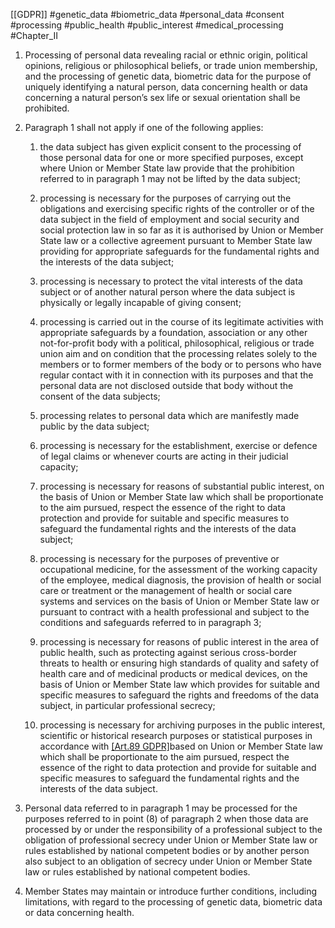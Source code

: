 [[GDPR]] #genetic_data  #biometric_data #personal_data #consent #processing #public_health #public_interest #medical_processing #Chapter_II
1. Processing of personal data revealing racial or ethnic origin, political opinions, religious or philosophical beliefs, or trade union membership, and the processing of genetic data, biometric data for the purpose of uniquely identifying a natural person, data concerning health or data concerning a natural person’s sex life or sexual orientation shall be prohibited.

2. Paragraph 1 shall not apply if one of the following applies:

	
	1. the data subject has given explicit consent to the processing of those personal data for one or more specified purposes, except where Union or Member State law provide that the prohibition referred to in paragraph 1 may not be lifted by the data subject;
	
	2. processing is necessary for the purposes of carrying out the obligations and exercising specific rights of the controller or of the data subject in the field of employment and social security and social protection law in so far as it is authorised by Union or Member State law or a collective agreement pursuant to Member State law providing for appropriate safeguards for the fundamental rights and the interests of the data subject;
	
	3. processing is necessary to protect the vital interests of the data subject or of another natural person where the data subject is physically or legally incapable of giving consent;
	
	4. processing is carried out in the course of its legitimate activities with appropriate safeguards by a foundation, association or any other not-for-profit body with a political, philosophical, religious or trade union aim and on condition that the processing relates solely to the members or to former members of the body or to persons who have regular contact with it in connection with its purposes and that the personal data are not disclosed outside that body without the consent of the data subjects;
	
	5. processing relates to personal data which are manifestly made public by the data subject;
	
	6. processing is necessary for the establishment, exercise or defence of legal claims or whenever courts are acting in their judicial capacity;
	
	7. processing is necessary for reasons of substantial public interest, on the basis of 	Union or Member State law which shall be proportionate to the aim pursued, respect the essence of the right to data protection and provide for suitable and specific measures to safeguard the fundamental rights and the interests of the data subject;
	
	8. processing is necessary for the purposes of preventive or occupational medicine, for the assessment of the working capacity of the employee, medical diagnosis, the provision of health or social care or treatment or the management of health or social care systems and services on the basis of Union or Member State law or pursuant to contract with a health professional and subject to the conditions and safeguards referred to in paragraph 3;
	
	9. processing is necessary for reasons of public interest in the area of public health, such as protecting against serious cross-border threats to health or ensuring high standards of quality and safety of health care and of medicinal products or medical devices, on the basis of Union or Member State law which provides for suitable and specific measures to safeguard the rights and freedoms of the data subject, in particular professional secrecy;
	
	10. processing is necessary for archiving purposes in the public interest, scientific or historical research purposes or statistical purposes in accordance with [[Art.89 GDPR]](1)based on Union or Member State law which shall be proportionate to the aim pursued, respect the essence of the right to data protection and provide for suitable and specific measures to safeguard the fundamental rights and the interests of the data subject.

3. Personal data referred to in paragraph 1 may be processed for the purposes referred to in point (8) of paragraph 2 when those data are processed by or under the responsibility of a professional subject to the obligation of professional secrecy under Union or Member State law or rules established by national competent bodies or by another person also subject to an obligation of secrecy under Union or Member State law or rules established by national competent bodies.

4. Member States may maintain or introduce further conditions, including limitations, with regard to the processing of genetic data, biometric data or data concerning health.




